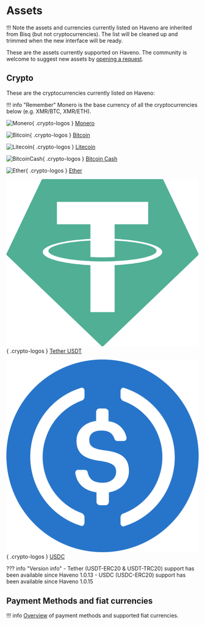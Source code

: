 # Assets

!!! Note
    the assets and currencies currently listed on Haveno are inherited from Bisq (but not cryptocurrencies). The list will be cleaned up and trimmed when the new interface will be ready.

These are the assets currently supported on Haveno. The community is welcome to suggest new assets by [opening a request](https://github.com/haveno-dex/listing).


## Crypto

These are the cryptocurrencies currently listed on Haveno:

!!! info "Remember"
    Monero is the base currency of all the cryptocurrencies below (e.g. XMR/BTC, XMR/ETH).

<!-- Crypto Logos Archive:  https://github.com/coinwink/crypto-logos-cc -->

![Monero](../resources/img/crypto/monero.svg){ .crypto-logos } [Monero](https://getmonero.org)

![Bitcoin](../resources/img/crypto/bitcoin.svg){ .crypto-logos } [Bitcoin](https://bitcoin.org)

![Litecoin](../resources/img/crypto/litecoin.svg){ .crypto-logos } [Litecoin](https://litecoin.org)

![BitcoinCash](../resources/img/crypto/bitcoincash.svg){ .crypto-logos } [Bitcoin Cash](https://bitcoincash.org)

![Ether](../resources/img/crypto/ether.svg){ .crypto-logos } [Ether](https://ethereum.org)

![TetherUSDT](../resources/img/crypto/tether-usdt.svg){ .crypto-logos } [Tether USDT](https://tether.to)

![USDC](../resources/img/crypto/usdc.svg){ .crypto-logos } [USDC](https://www.circle.com/usdc)

??? info "Version info"
    - Tether (USDT-ERC20 & USDT-TRC20) support has been available since Haveno 1.0.13
    - USDC (USDC-ERC20) support has been available since Haveno 1.0.15


## Payment Methods and fiat currencies

!!! info
    [Overview](payment_methods/0-all-methods.md) of payment methods and supported fiat currencies.
